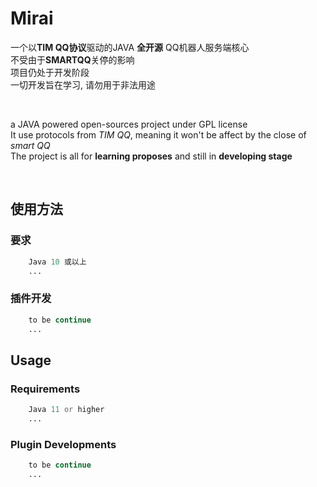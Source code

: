 # Mirai

一个以<b>TIM QQ协议</b>驱动的JAVA <b>全开源</b> QQ机器人服务端核心<br>
不受由于<b>SMARTQQ</b>关停的影响<br>
项目仍处于开发阶段<br>
一切开发旨在学习, 请勿用于非法用途<br>

<br>

a JAVA powered open-sources project under GPL license<br>
It use protocols from <i>TIM QQ</i>, meaning it won't be affect by the close of <i>smart QQ</i><br>
The project is all for <b>learning proposes</b> and still in <b>developing stage</b><br>

<br>

## 使用方法
### 要求
``` php
    Java 10 或以上
    ...
```
### 插件开发
``` php
    to be continue
    ...
```


## Usage
### Requirements
``` php
    Java 11 or higher
    ...
```
### Plugin Developments
``` php
    to be continue
    ...
```




